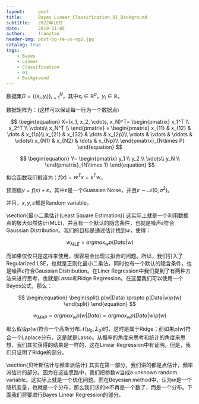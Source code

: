 ```yaml
---
layout:     post
title:      Bayes_Linear_Classification_01_Background
subtitle:   2022年10月
date:       2019-11-05
author:     franztao
header-img: post-bg-re-vs-ng2.jpg
catalog: true
tags:
    - Bayes
    - Linear
    - Classification
    - 01
    - Background
---
```


    


数据集$D=\{(x_i,y_i)\}^{N}_{i=1}$，其中$x_i\in\mathbb{R}^{p}$，$y_i\in\mathbb{R}$。

数据矩阵为：(这样可以保证每一行为一个数据点)


$$
\begin{equation}
    X=(x_1, x_2, \cdots, x_N)^T=
    \begin{pmatrix}
    x_1^T \\ 
    x_2^T \\
    \vdots\\
    x_N^T \\
    \end{pmatrix} =
    \begin{pmatrix}
    x_{11} & x_{12} & \dots & x_{1p}\\
    x_{21} & x_{32} & \dots & x_{2p}\\
    \vdots & \vdots & \ddots & \vdots\\
    x_{N1} & x_{N2} & \dots & x_{Np}\\
    \end{pmatrix}_{N\times P}
\end{equation}
$$

$$
\begin{equation}
    Y=
    \begin{pmatrix}
    y_1 \\ 
    y_2 \\
    \vdots\\
    y_N \\
    \end{pmatrix}_{N\times 1}
\end{equation}
$$

拟合函数我们假设为：$f(x) = w^Tx = x^Tw$。

预测值$y=f(x)+\varepsilon$，其中$\varepsilon$是一个Guassian Noise，并且$\varepsilon \sim \mathcal{N}(0,\sigma^2)$。

并且，$x,y,\varepsilon$都是Random variable。

\section{最小二乘估计(Least Square Estimation)}
这实际上就是一个利用数据点的极大似然估计(MLE)，并且有一个默认的隐含条件，也就是噪声$\varepsilon$符合Gaussian Distribution。我们的目标是通过估计找到$w$，使得：

$$
\begin{equation}
    w_{MLE} = argmax_w p(Data|w)
\end{equation}
$$

而如果仅仅只是这样来使用，很容易会出现过拟合的问题。所以，我们引入了Regularized LSE，也就是正则化最小二乘法。同时也有一个默认的隐含条件，也是噪声$\varepsilon$符合Gaussian Distribution。在Liner Regression中我们提到了有两种方法来进行思考，也就是Lasso和Ridge Regression。在这里我们可以使用一个Bayes公式，那么：

$$
\begin{equation}
    \begin{split}
        p(w|Data) \propto p(Data|w)p(w) 
    \end{split}
\end{equation}
$$

$$
\begin{equation}
    w_{MAP} = argmax_w p(w|Data) = argmax_wp(Data|w)p(w) 
\end{equation}
$$

那么假设$p(w)$符合一个高斯分布$\mathcal{N}(\mu_0,\Sigma_0)$时，这时是属于Ridge；而如果$p(w)$符合一个Laplace分布，这是就是Lasso。从概率的角度来思考和统计的角度来思想，我们其实获得的结果是一样的，这在Linear Regression中有证明。但是，我们只证明了Ridge的部分。

\section{贝叶斯估计与频率派估计}
其实在第一部分，我们讲的都是点估计，频率派估计的部分。因为在这些思路中，我们把参数$w$当成a unknown random variable。这实际上就是一个优化问题。而在Beyesian method中，认为$w$是一个随机变量，也就是一个分布，那么我们求的$w$不再是一个数了，而是一个分布。下面我们将要进行Bayes Linear Regression的部分。


